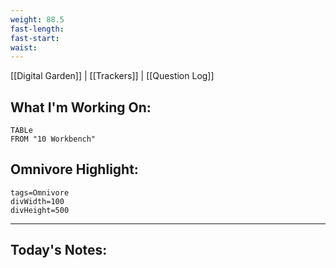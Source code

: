 ```yaml
---
weight: 88.5
fast-length: 
fast-start:
waist:
---
```

[[Digital Garden]] | [[Trackers]] | [[Question Log]]

## What I'm Working On:
```dataview
TABLe
FROM "10 Workbench"
```

## Omnivore Highlight:

```spotlight-note
tags=Omnivore
divWidth=100
divHeight=500
```

---
## Today's Notes:

